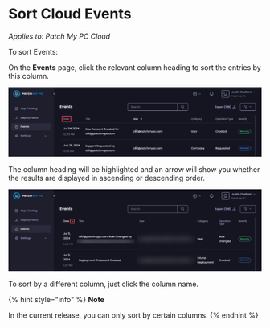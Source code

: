 # Sort Cloud Events

_Applies to: Patch My PC Cloud_

To sort Events:

On the **Events** page, click the relevant column heading to sort the entries by this column.

![Clicking the relevant column heading to sort the entries by this column.](/_images/image-(627).png "Clicking the relevant column heading to sort the entries by this column.")

The column heading will be highlighted and an arrow will show you whether the results are displayed in ascending or descending order.

![Arrow showing the sort order](/_images/image-(1774).png "Arrow showing the sort order")

To sort by a different column, just click the column name.

{% hint style="info" %}
**Note**

In the current release, you can only sort by certain columns.
{% endhint %}
